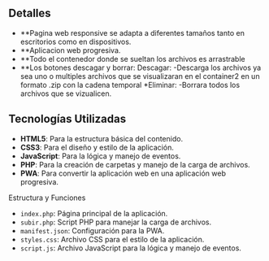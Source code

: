 ## Detalles
- **Pagina web responsive se adapta a diferentes tamaños tanto en escritorios como en dispositivos.
- **Aplicacion web progresiva.
- **Todo el contenedor donde se sueltan los archivos es arrastrable
- **Los botones descagar y borrar:
   Descagar: 
          -Descarga los archivos ya sea uno o multiples archivos que se visualizaran en el container2 en un formato .zip con la cadena temporal
  *Eliminar:
          -Borrara todos los archivos que se vizualicen.

## Tecnologías Utilizadas
- **HTML5**: Para la estructura básica del contenido.
- **CSS3**: Para el diseño y estilo de la aplicación.
- **JavaScript**: Para la lógica y manejo de eventos.
- **PHP**: Para la creación de carpetas y manejo de la carga de archivos.
- **PWA**: Para convertir la aplicación web en una aplicación web progresiva.

Estructura y Funciones
- `index.php`: Página principal de la aplicación.
- `subir.php`: Script PHP para manejar la carga de archivos.
- `manifest.json`: Configuración para la PWA.
- `styles.css`: Archivo CSS para el estilo de la aplicación.
- `script.js`: Archivo JavaScript para la lógica y manejo de eventos.
